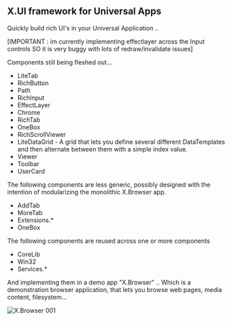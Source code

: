 ## X.UI framework for Universal Apps

Quickly build rich UI's in your Universal Application .. 

[IMPORTANT : im currently implementing effectlayer across the Input controls SO it is very buggy with lots of redraw/invalidate issues]


Components still being fleshed out...

* LiteTab
* RichButton
* Path
* RichInput
* EffectLayer
* Chrome
* RichTab
* OneBox
* RichScrollViewer
* LiteDataGrid - A grid that lets you define several different DataTemplates and then alternate between them with a simple index value.
* Viewer
* Toolbar
* UserCard

The following components are less generic, possibly designed with the intention of modularizing the monolithic X.Browser app.

* AddTab
* MoreTab
* Extensions.*
* OneBox

The following components are reused across one or more components

* CoreLib
* Win32
* Services.*


And implementing them in a demo app "X.Browser" .. Which is a demonstration browser application, that lets you browse web pages, media content, filesystem... 

![X.Browser 001](https://pbs.twimg.com/media/Cc3G7ufUUAQS6qK.jpg:large)

